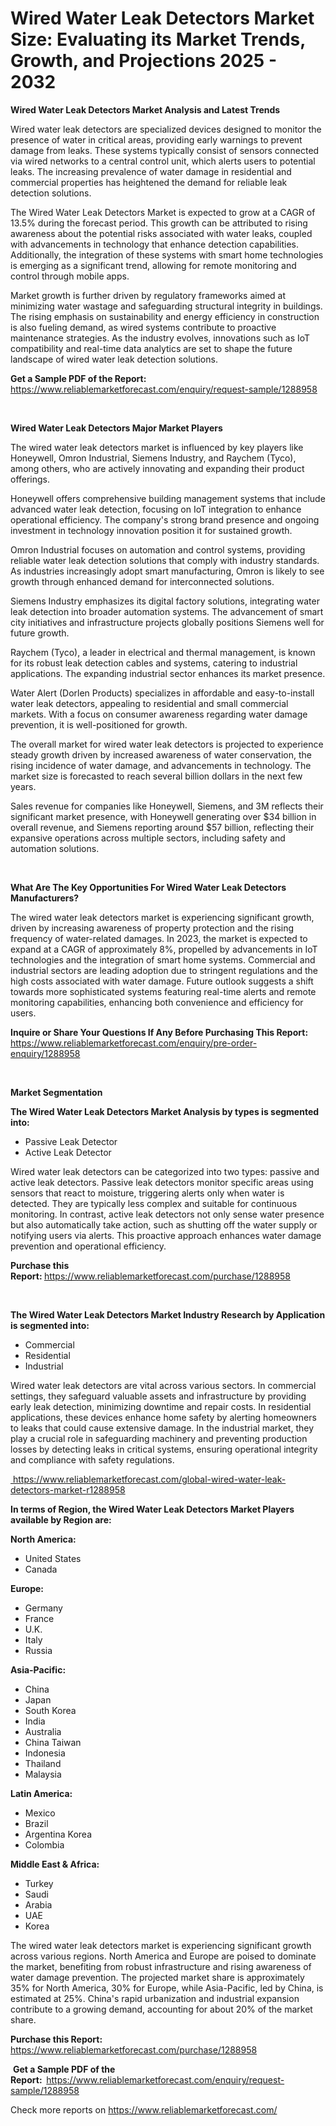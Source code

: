 <p><h1>Wired Water Leak Detectors Market Size: Evaluating its Market Trends, Growth, and Projections 2025 - 2032</h1></p><p><strong>Wired Water Leak Detectors Market Analysis and Latest Trends</strong></p>
<p><p>Wired water leak detectors are specialized devices designed to monitor the presence of water in critical areas, providing early warnings to prevent damage from leaks. These systems typically consist of sensors connected via wired networks to a central control unit, which alerts users to potential leaks. The increasing prevalence of water damage in residential and commercial properties has heightened the demand for reliable leak detection solutions.</p><p>The Wired Water Leak Detectors Market is expected to grow at a CAGR of 13.5% during the forecast period. This growth can be attributed to rising awareness about the potential risks associated with water leaks, coupled with advancements in technology that enhance detection capabilities. Additionally, the integration of these systems with smart home technologies is emerging as a significant trend, allowing for remote monitoring and control through mobile apps.</p><p>Market growth is further driven by regulatory frameworks aimed at minimizing water wastage and safeguarding structural integrity in buildings. The rising emphasis on sustainability and energy efficiency in construction is also fueling demand, as wired systems contribute to proactive maintenance strategies. As the industry evolves, innovations such as IoT compatibility and real-time data analytics are set to shape the future landscape of wired water leak detection solutions.</p></p>
<p><strong>Get a Sample PDF of the Report:&nbsp;</strong> <a href="https://www.reliablemarketforecast.com/enquiry/request-sample/1288958?utm_campaign=3461&utm_medium=2&utm_source=Github&utm_content=ia&utm_term=29032025&utm_id=wired-water-leak-detectors">https://www.reliablemarketforecast.com/enquiry/request-sample/1288958</a></p>
<p>&nbsp;</p>
<p><strong>Wired Water Leak Detectors Major Market Players</strong></p>
<p><p>The wired water leak detectors market is influenced by key players like Honeywell, Omron Industrial, Siemens Industry, and Raychem (Tyco), among others, who are actively innovating and expanding their product offerings. </p><p>Honeywell offers comprehensive building management systems that include advanced water leak detection, focusing on IoT integration to enhance operational efficiency. The company's strong brand presence and ongoing investment in technology innovation position it for sustained growth.</p><p>Omron Industrial focuses on automation and control systems, providing reliable water leak detection solutions that comply with industry standards. As industries increasingly adopt smart manufacturing, Omron is likely to see growth through enhanced demand for interconnected solutions.</p><p>Siemens Industry emphasizes its digital factory solutions, integrating water leak detection into broader automation systems. The advancement of smart city initiatives and infrastructure projects globally positions Siemens well for future growth.</p><p>Raychem (Tyco), a leader in electrical and thermal management, is known for its robust leak detection cables and systems, catering to industrial applications. The expanding industrial sector enhances its market presence.</p><p>Water Alert (Dorlen Products) specializes in affordable and easy-to-install water leak detectors, appealing to residential and small commercial markets. With a focus on consumer awareness regarding water damage prevention, it is well-positioned for growth.</p><p>The overall market for wired water leak detectors is projected to experience steady growth driven by increased awareness of water conservation, the rising incidence of water damage, and advancements in technology. The market size is forecasted to reach several billion dollars in the next few years.</p><p>Sales revenue for companies like Honeywell, Siemens, and 3M reflects their significant market presence, with Honeywell generating over $34 billion in overall revenue, and Siemens reporting around $57 billion, reflecting their expansive operations across multiple sectors, including safety and automation solutions.</p></p>
<p>&nbsp;</p>
<p><strong>What Are The Key Opportunities For Wired Water Leak Detectors Manufacturers?</strong></p>
<p><p>The wired water leak detectors market is experiencing significant growth, driven by increasing awareness of property protection and the rising frequency of water-related damages. In 2023, the market is expected to expand at a CAGR of approximately 8%, propelled by advancements in IoT technologies and the integration of smart home systems. Commercial and industrial sectors are leading adoption due to stringent regulations and the high costs associated with water damage. Future outlook suggests a shift towards more sophisticated systems featuring real-time alerts and remote monitoring capabilities, enhancing both convenience and efficiency for users.</p></p>
<p><strong>Inquire or Share Your Questions If Any Before Purchasing This Report:</strong> <a href="https://www.reliablemarketforecast.com/enquiry/pre-order-enquiry/1288958?utm_campaign=3461&utm_medium=2&utm_source=Github&utm_content=ia&utm_term=29032025&utm_id=wired-water-leak-detectors">https://www.reliablemarketforecast.com/enquiry/pre-order-enquiry/1288958</a></p>
<p>&nbsp;</p>
<p><strong>Market Segmentation</strong></p>
<p><strong>The Wired Water Leak Detectors Market Analysis by types is segmented into:</strong></p>
<p><ul><li>Passive Leak Detector</li><li>Active Leak Detector</li></ul></p>
<p><p>Wired water leak detectors can be categorized into two types: passive and active leak detectors. Passive leak detectors monitor specific areas using sensors that react to moisture, triggering alerts only when water is detected. They are typically less complex and suitable for continuous monitoring. In contrast, active leak detectors not only sense water presence but also automatically take action, such as shutting off the water supply or notifying users via alerts. This proactive approach enhances water damage prevention and operational efficiency.</p></p>
<p><strong>Purchase this Report:&nbsp;</strong><a href="https://www.reliablemarketforecast.com/purchase/1288958?utm_campaign=3461&utm_medium=2&utm_source=Github&utm_content=ia&utm_term=29032025&utm_id=wired-water-leak-detectors">https://www.reliablemarketforecast.com/purchase/1288958</a></p>
<p>&nbsp;</p>
<p><strong>The Wired Water Leak Detectors Market Industry Research by Application is segmented into:</strong></p>
<p><ul><li>Commercial</li><li>Residential</li><li>Industrial</li></ul></p>
<p><p>Wired water leak detectors are vital across various sectors. In commercial settings, they safeguard valuable assets and infrastructure by providing early leak detection, minimizing downtime and repair costs. In residential applications, these devices enhance home safety by alerting homeowners to leaks that could cause extensive damage. In the industrial market, they play a crucial role in safeguarding machinery and preventing production losses by detecting leaks in critical systems, ensuring operational integrity and compliance with safety regulations.</p></p>
<p><a href="https://www.reliablemarketforecast.com/global-wired-water-leak-detectors-market-r1288958?utm_campaign=3461&utm_medium=2&utm_source=Github&utm_content=ia&utm_term=29032025&utm_id=wired-water-leak-detectors">&nbsp;https://www.reliablemarketforecast.com/global-wired-water-leak-detectors-market-r1288958</a></p>
<p><strong>In terms of Region, the Wired Water Leak Detectors Market Players available by Region are:</strong></p>
<p>
    <p> <strong> North America: </strong>
        <ul>
            <li>United States</li>
            <li>Canada</li>
        </ul>
        </p> 
    <p> <strong> Europe: </strong>
        <ul>
            <li>Germany</li>
            <li>France</li>
            <li>U.K.</li>
            <li>Italy</li>
            <li>Russia</li>
        </ul>
        </p> 
    <p> <strong> Asia-Pacific: </strong>
        <ul>
            <li>China</li>
            <li>Japan</li>
            <li>South Korea</li>
            <li>India</li>
            <li>Australia</li>
            <li>China Taiwan</li>
            <li>Indonesia</li>
            <li>Thailand</li>
            <li>Malaysia</li>
        </ul>
        </p> 
    <p> <strong> Latin America: </strong>
        <ul>
            <li>Mexico</li>
            <li>Brazil</li>
            <li>Argentina Korea</li>
            <li>Colombia</li>
        </ul>
        </p> 
    <p> <strong> Middle East & Africa: </strong>
        <ul>
            <li>Turkey</li>
            <li>Saudi</li>
            <li>Arabia</li>
            <li>UAE</li>
            <li>Korea</li>
        </ul>
    </p>
    </p>
<p><p>The wired water leak detectors market is experiencing significant growth across various regions. North America and Europe are poised to dominate the market, benefiting from robust infrastructure and rising awareness of water damage prevention. The projected market share is approximately 35% for North America, 30% for Europe, while Asia-Pacific, led by China, is estimated at 25%. China's rapid urbanization and industrial expansion contribute to a growing demand, accounting for about 20% of the market share.</p></p>
<p><strong>Purchase this Report: </strong><a href="https://www.reliablemarketforecast.com/purchase/1288958?utm_campaign=3461&utm_medium=2&utm_source=Github&utm_content=ia&utm_term=29032025&utm_id=wired-water-leak-detectors">https://www.reliablemarketforecast.com/purchase/1288958</a></p>
<p>&nbsp;<strong>Get a Sample PDF of the Report:&nbsp;&nbsp;</strong><a href="https://www.reliablemarketforecast.com/enquiry/request-sample/1288958?utm_campaign=3461&utm_medium=2&utm_source=Github&utm_content=ia&utm_term=29032025&utm_id=wired-water-leak-detectors">https://www.reliablemarketforecast.com/enquiry/request-sample/1288958</a></p>
<p><strong></strong></p>
<p>Check more reports on <a href="https://www.reliablemarketforecast.com/?utm_campaign=3461&utm_medium=2&utm_source=Github&utm_content=ia&utm_term=29032025&utm_id=wired-water-leak-detectors">https://www.reliablemarketforecast.com/</a></p>